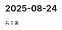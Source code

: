 # 2025-08-24

共 0 条

<!-- BEGIN ZHIHUQUESTIONS -->
<!-- 最后更新时间 Sun Aug 24 2025 23:10:12 GMT+0800 (China Standard Time) -->

<!-- END ZHIHUQUESTIONS -->
